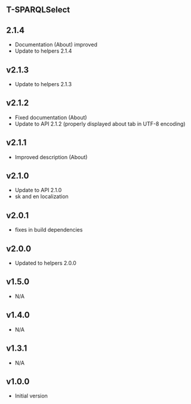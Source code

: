 T-SPARQLSelect
----------

2.1.4
---
* Documentation (About) improved
* Update to helpers 2.1.4

v2.1.3
---
* Update to helpers 2.1.3

v2.1.2
---
* Fixed documentation (About)
* Update to API 2.1.2 (properly displayed about tab in UTF-8 encoding)

v2.1.1
---
* Improved description (About)

v2.1.0
---
* Update to API 2.1.0
* sk and en localization

v2.0.1
---
* fixes in build dependencies

v2.0.0
---
* Updated to helpers 2.0.0

v1.5.0
---
* N/A 

v1.4.0
---
* N/A 

v1.3.1
---
* N/A 

v1.0.0
---
* Initial version

